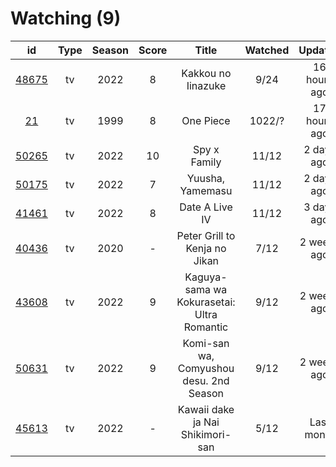 # Watching (9)

|                      id                      | Type | Season | Score |                    Title                   | Watched |    Updated   | Start Date |
| :------------------------------------------: | :--: | :----: | :---: | :----------------------------------------: | :-----: | :----------: | :--------: |
| [48675](https://myanimelist.net/anime/48675) |  tv  |  2022  |   8   |             Kakkou no Iinazuke             |   9/24  | 16 hours ago | 04/25/2022 |
|    [21](https://myanimelist.net/anime/21)    |  tv  |  1999  |   8   |                  One Piece                 |  1022/? | 17 hours ago | 01/01/2014 |
| [50265](https://myanimelist.net/anime/50265) |  tv  |  2022  |   10  |                Spy x Family                |  11/12  |  2 days ago  | 04/09/2022 |
| [50175](https://myanimelist.net/anime/50175) |  tv  |  2022  |   7   |              Yuusha, Yamemasu              |  11/12  |  2 days ago  | 04/06/2022 |
| [41461](https://myanimelist.net/anime/41461) |  tv  |  2022  |   8   |               Date A Live IV               |  11/12  |  3 days ago  | 04/08/2022 |
| [40436](https://myanimelist.net/anime/40436) |  tv  |  2020  |   -   |        Peter Grill to Kenja no Jikan       |   7/12  |  2 weeks ago | 05/13/2022 |
| [43608](https://myanimelist.net/anime/43608) |  tv  |  2022  |   9   | Kaguya-sama wa Kokurasetai: Ultra Romantic |   9/12  |  2 weeks ago | 04/09/2022 |
| [50631](https://myanimelist.net/anime/50631) |  tv  |  2022  |   9   |   Komi-san wa, Comyushou desu. 2nd Season  |   9/12  |  2 weeks ago | 04/07/2022 |
| [45613](https://myanimelist.net/anime/45613) |  tv  |  2022  |   -   |      Kawaii dake ja Nai Shikimori-san      |   5/12  |  Last month  | 04/10/2022 |